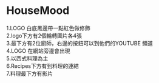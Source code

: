 # HouseMood
1.LOGO 白底黑邊帶一點紅色做修飾  <br>
2.logo下方有2個輪轉圖片各4張 <br>
3.最下方有2位廚師，右邊的按鈕可以到他們的YOUTUBE 頻道 <br>
4.LOGO 在網站旁邊會出現 <br>
5.以西式料理為主 <br>
6.Recipes下方有到料理的連結 <br>
7.料理最下方有影片 <br>
